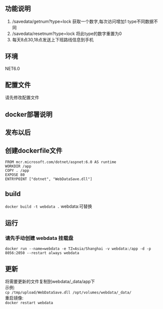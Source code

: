 ## 功能说明
1. /savedata/getnum?type=lock 获取一个数字,每次访问增加1 type不同数据不同
2. /savedata/resetnum?type=lock 将此type的数字重置为0
3. 每天8点30,18点发送上下班路线信息到手机
## 环境
NET6.0  
## 配置文件
请先修改配置文件  
## docker部署说明
## 发布以后
## 创建dockerfile文件
```
FROM mcr.microsoft.com/dotnet/aspnet:6.0 AS runtime
WORKDIR /app   
COPY . /app
EXPOSE 80   
ENTRYPOINT ["dotnet", "WebDataSave.dll"]
```
## build
`docker build -t webdata .`  webdata:可替换
## 运行
### 请先手动创建 webdata 挂载盘
`docker run --name=webdata -e TZ=Asia/Shanghai -v webdata:/app -d -p 8056:2050 --restart always webdata`
## 更新
将需要更新的文件复制到webdata/_data/app下  
示例:  
`cp /tmp/upload/WebDataSave.dll /opt/volumes/webdata/_data/`  
重启镜像:  
`docker restart webdata`  
